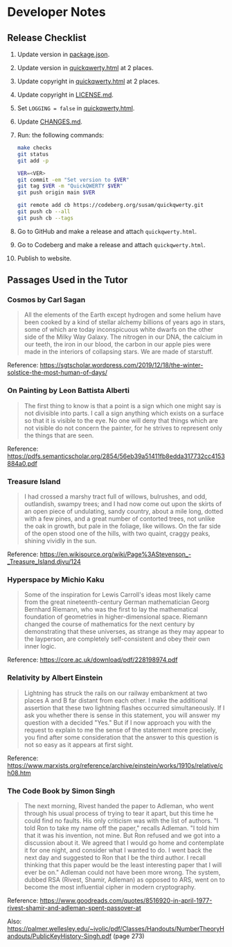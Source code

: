 Developer Notes
===============

Release Checklist
-----------------

 1. Update version in [package.json][].
 2. Update version in [quickqwerty.html][] at 2 places.
 3. Update copyright in [quickqwerty.html][] at 2 places.
 4. Update copyright in [LICENSE.md][].
 5. Set `LOGGING = false` in [quickqwerty.html][].
 6. Update [CHANGES.md][].
 7. Run: the following commands:

    ```sh
    make checks
    git status
    git add -p

    VER=<VER>
    git commit -em "Set version to $VER"
    git tag $VER -m "QuickQWERTY $VER"
    git push origin main $VER

    git remote add cb https://codeberg.org/susam/quickqwerty.git
    git push cb --all
    git push cb --tags
    ```

 8. Go to GitHub and make a release and attach `quickqwerty.html`.
 9. Go to Codeberg and make a release and attach `quickqwerty.html`.
10. Publish to website.

[package.json]: package.json
[quickqwerty.html]: quickqwerty.html
[LICENSE.md]: LICENSE.md
[CHANGES.md]: CHANGES.md


Passages Used in the Tutor
--------------------------

### Cosmos by Carl Sagan

> All the elements of the Earth except hydrogen and some helium have been cooked by a kind of stellar alchemy billions of years ago in stars, some of which are today inconspicuous white dwarfs on the other side of the Milky Way Galaxy. The nitrogen in our DNA, the calcium in our teeth, the iron in our blood, the carbon in our apple pies were made in the interiors of collapsing stars. We are made of starstuff.

Reference: https://sgtscholar.wordpress.com/2019/12/18/the-winter-solstice-the-most-human-of-days/


### On Painting by Leon Battista Alberti

> The first thing to know is that a point is a sign which one might say is not divisible into parts. I call a sign anything which exists on a surface so that it is visible to the eye. No one will deny that things which are not visible do not concern the painter, for he strives to represent only the things that are seen.

Reference: https://pdfs.semanticscholar.org/2854/56eb39a51411fb8edda317732cc4153884a0.pdf


### Treasure Island

> I had crossed a marshy tract full of willows, bulrushes, and odd, outlandish, swampy trees; and I had now come out upon the skirts of an open piece of undulating, sandy country, about a mile long, dotted with a few pines, and a great number of contorted trees, not unlike the oak in growth, but pale in the foliage, like willows. On the far side of the open stood one of the hills, with two quaint, craggy peaks, shining vividly in the sun.

Reference: https://en.wikisource.org/wiki/Page%3AStevenson_-_Treasure_Island.djvu/124


### Hyperspace by Michio Kaku

> Some of the inspiration for Lewis Carroll's ideas most likely came from the great nineteenth-century German mathematician Georg Bernhard Riemann, who was the first to lay the mathematical foundation of geometries in higher-dimensional space. Riemann changed the course of mathematics for the next century by demonstrating that these universes, as strange as they may appear to the layperson, are completely self-consistent and obey their own inner logic.

Reference: https://core.ac.uk/download/pdf/228198974.pdf


### Relativity by Albert Einstein

> Lightning has struck the rails on our railway embankment at two places A and B far distant from each other. I make the additional assertion that these two lightning flashes occurred simultaneously. If I ask you whether there is sense in this statement, you will answer my question with a decided "Yes." But if I now approach you with the request to explain to me the sense of the statement more precisely, you find after some consideration that the answer to this question is not so easy as it appears at first sight.

Reference: https://www.marxists.org/reference/archive/einstein/works/1910s/relative/ch08.htm


### The Code Book by Simon Singh

> The next morning, Rivest handed the paper to Adleman, who went through his usual process of trying to tear it apart, but this time he could find no faults. His only criticism was with the list of authors. "I told Ron to take my name off the paper," recalls Adleman. "I told him that it was his invention, not mine. But Ron refused and we got into a discussion about it. We agreed that I would go home and contemplate it for one night, and consider what I wanted to do. I went back the next day and suggested to Ron that I be the third author. I recall thinking that this paper would be the least interesting paper that I will ever be on." Adleman could not have been more wrong. The system, dubbed RSA (Rivest, Shamir, Adleman) as opposed to ARS, went on to become the most influential cipher in modern cryptography.

Reference: https://www.goodreads.com/quotes/8516920-in-april-1977-rivest-shamir-and-adleman-spent-passover-at

Also: https://palmer.wellesley.edu/~ivolic/pdf/Classes/Handouts/NumberTheoryHandouts/PublicKeyHistory-Singh.pdf (page 273)

